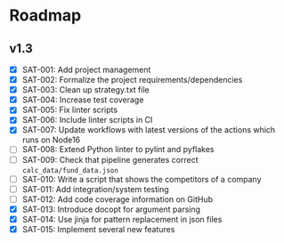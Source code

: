 # Roadmap

## v1.3

- [x] SAT-001: Add project management
- [x] SAT-002: Formalize the project requirements/dependencies
- [x] SAT-003: Clean up strategy.txt file
- [x] SAT-004: Increase test coverage
- [x] SAT-005: Fix linter scripts
- [x] SAT-006: Include linter scripts in CI
- [x] SAT-007: Update workflows with latest versions of the actions which runs
               on Node16
- [ ] SAT-008: Extend Python linter to pylint and pyflakes
- [ ] SAT-009: Check that pipeline generates correct `calc_data/fund_data.json`
- [ ] SAT-010: Write a script that shows the competitors of a company
- [ ] SAT-011: Add integration/system testing
- [ ] SAT-012: Add code coverage information on GitHub
- [x] SAT-013: Introduce docopt for argument parsing
- [x] SAT-014: Use jinja for pattern replacement in json files
- [x] SAT-015: Implement several new features
